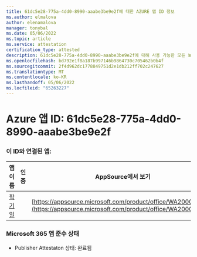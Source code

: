 ```yaml
---
title: 61dc5e28-775a-4dd0-8990-aaabe3be9e2f에 대한 AZURE 앱 ID 정보
ms.author: elmalova
author: elenamalova
manager: tonybal
ms.date: 05/06/2022
ms.topic: article
ms.service: attestation
certification_type: attested
description: 61dc5e28-775a-4dd0-8990-aaabe3be9e2f에 대해 사용 가능한 모든 보안 및 규정 준수 정보입니다.
ms.openlocfilehash: bd792e1f8a187b997146b9864730c705462b0b4f
ms.sourcegitcommit: 2f4d962dc1778849751d2e1db212ff702c247627
ms.translationtype: MT
ms.contentlocale: ko-KR
ms.lasthandoff: 05/06/2022
ms.locfileid: "65263227"
---
```

# <a name="azure-app-id-61dc5e28-775a-4dd0-8990-aaabe3be9e2f"></a>Azure 앱 ID: 61dc5e28-775a-4dd0-8990-aaabe3be9e2f


### <a name="apps-associated-with-this-id"></a>이 ID와 연결된 앱:
| **앱 이름** | **인증** | **AppSource에서 보기** |
|--------------|---------------|-----------------------|
| [학기일](../forward/WA200001430.md) |  | [https://appsource.microsoft.com/product/office/WA200001430](https://appsource.microsoft.com/product/office/WA200001430) |

### <a name="microsoft-365-app-compliance-status"></a>Microsoft 365 앱 준수 상태
- Publisher Attestaton 상태: 완료됨
